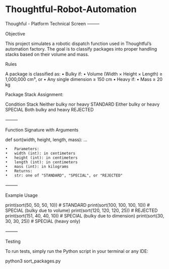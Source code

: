 # Thoughtful-Robot-Automation
Thoughful - Platform Technical Screen
⸻

Objective

This project simulates a robotic dispatch function used in Thoughtful’s automation factory. The goal is to classify packages into proper handling stacks based on their volume and mass.

Rules

A package is classified as:
	•	Bulky if:
	•	Volume (Width × Height × Length) ≥ 1,000,000 cm³, or
	•	Any single dimension ≥ 150 cm
	•	Heavy if:
	•	Mass ≥ 20 kg

Package Stack Assignment:

Condition	Stack
Neither bulky nor heavy	STANDARD
Either bulky or heavy	SPECIAL
Both bulky and heavy	REJECTED


⸻

Function Signature with Arguments

def sort(width, height, length, mass):
    ...

	•	Parameters:
	•	width (int): in centimeters
	•	height (int): in centimeters
	•	length (int): in centimeters
	•	mass (int): in kilograms
	•	Returns:
	•	str: one of "STANDARD", "SPECIAL", or "REJECTED"

⸻

Example Usage

print(sort(50, 50, 50, 10))       # STANDARD
print(sort(100, 100, 100, 10))    # SPECIAL (bulky due to volume)
print(sort(120, 120, 120, 25))    # REJECTED
print(sort(151, 40, 40, 10))      # SPECIAL (bulky due to dimension)
print(sort(30, 30, 30, 25))       # SPECIAL (heavy only)


⸻

Testing

To run tests, simply run the Python script in your terminal or any IDE:

python3 sort_packages.py
